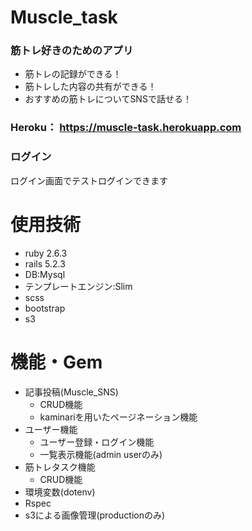 # Muscle_task

### 筋トレ好きのためのアプリ
* 筋トレの記録ができる！
* 筋トレした内容の共有ができる！
* おすすめの筋トレについてSNSで話せる！

### Heroku： https://muscle-task.herokuapp.com

### ログイン

ログイン画面でテストログインできます

# 使用技術

* ruby 2.6.3
* rails 5.2.3
* DB:Mysql
* テンプレートエンジン:Slim 
* scss
* bootstrap
* s3

# 機能・Gem

* 記事投稿(Muscle_SNS)
    * CRUD機能
    * kaminariを用いたページネーション機能
* ユーザー機能
    * ユーザー登録・ログイン機能
    * 一覧表示機能(admin userのみ)
* 筋トレタスク機能
    * CRUD機能
* 環境変数(dotenv)
* Rspec
* s3による画像管理(productionのみ)
 



